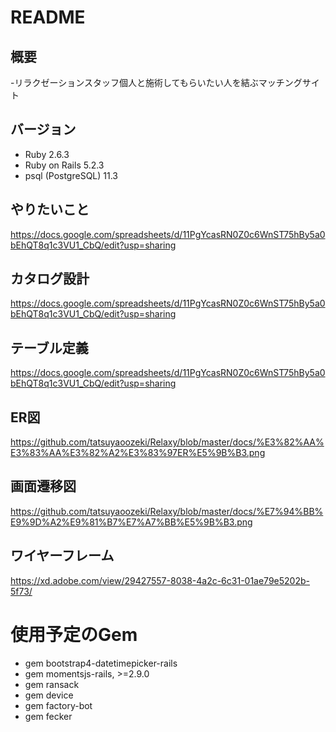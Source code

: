 # README

## 概要
-リラクゼーションスタッフ個人と施術してもらいたい人を結ぶマッチングサイト


## バージョン
- Ruby 2.6.3
- Ruby on Rails 5.2.3
- psql (PostgreSQL) 11.3


## やりたいこと
https://docs.google.com/spreadsheets/d/11PgYcasRN0Z0c6WnST75hBy5a0bEhQT8q1c3VU1_CbQ/edit?usp=sharing



## カタログ設計
https://docs.google.com/spreadsheets/d/11PgYcasRN0Z0c6WnST75hBy5a0bEhQT8q1c3VU1_CbQ/edit?usp=sharing


## テーブル定義
https://docs.google.com/spreadsheets/d/11PgYcasRN0Z0c6WnST75hBy5a0bEhQT8q1c3VU1_CbQ/edit?usp=sharing


## ER図
https://github.com/tatsuyaoozeki/Relaxy/blob/master/docs/%E3%82%AA%E3%83%AA%E3%82%A2%E3%83%97ER%E5%9B%B3.png


## 画面遷移図
https://github.com/tatsuyaoozeki/Relaxy/blob/master/docs/%E7%94%BB%E9%9D%A2%E9%81%B7%E7%A7%BB%E5%9B%B3.png



## ワイヤーフレーム
https://xd.adobe.com/view/29427557-8038-4a2c-6c31-01ae79e5202b-5f73/



# 使用予定のGem
- gem bootstrap4-datetimepicker-rails
- gem momentsjs-rails, >=2.9.0
- gem ransack
- gem device
- gem factory-bot
- gem fecker

